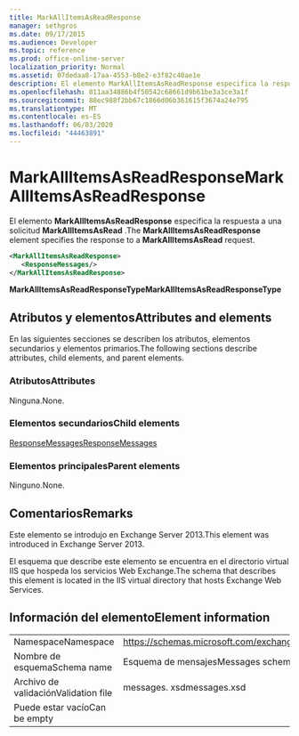 ```yaml
---
title: MarkAllItemsAsReadResponse
manager: sethgros
ms.date: 09/17/2015
ms.audience: Developer
ms.topic: reference
ms.prod: office-online-server
localization_priority: Normal
ms.assetid: 07dedaa8-17aa-4553-b8e2-e3f82c40ae1e
description: El elemento MarkAllItemsAsReadResponse especifica la respuesta a una solicitud MarkAllItemsAsRead.
ms.openlocfilehash: 011aa34886b4f50542c68661d9b61be3a3ce3a1f
ms.sourcegitcommit: 88ec988f2bb67c1866d06b361615f3674a24e795
ms.translationtype: MT
ms.contentlocale: es-ES
ms.lasthandoff: 06/03/2020
ms.locfileid: "44463891"
---
```

# <a name="markallitemsasreadresponse"></a><span data-ttu-id="c08e8-103">MarkAllItemsAsReadResponse</span><span class="sxs-lookup"><span data-stu-id="c08e8-103">MarkAllItemsAsReadResponse</span></span>

<span data-ttu-id="c08e8-104">El elemento **MarkAllItemsAsReadResponse** especifica la respuesta a una solicitud **MarkAllItemsAsRead** .</span><span class="sxs-lookup"><span data-stu-id="c08e8-104">The **MarkAllItemsAsReadResponse** element specifies the response to a **MarkAllItemsAsRead** request.</span></span> 
  
```XML
<MarkAllItemsAsReadResponse>
   <ResponseMessages/>
</MarkAllItemsAsReadResponse>
```

 <span data-ttu-id="c08e8-105">**MarkAllItemsAsReadResponseType**</span><span class="sxs-lookup"><span data-stu-id="c08e8-105">**MarkAllItemsAsReadResponseType**</span></span>
## <a name="attributes-and-elements"></a><span data-ttu-id="c08e8-106">Atributos y elementos</span><span class="sxs-lookup"><span data-stu-id="c08e8-106">Attributes and elements</span></span>

<span data-ttu-id="c08e8-107">En las siguientes secciones se describen los atributos, elementos secundarios y elementos primarios.</span><span class="sxs-lookup"><span data-stu-id="c08e8-107">The following sections describe attributes, child elements, and parent elements.</span></span>
  
### <a name="attributes"></a><span data-ttu-id="c08e8-108">Atributos</span><span class="sxs-lookup"><span data-stu-id="c08e8-108">Attributes</span></span>

<span data-ttu-id="c08e8-109">Ninguna.</span><span class="sxs-lookup"><span data-stu-id="c08e8-109">None.</span></span>
  
### <a name="child-elements"></a><span data-ttu-id="c08e8-110">Elementos secundarios</span><span class="sxs-lookup"><span data-stu-id="c08e8-110">Child elements</span></span>

[<span data-ttu-id="c08e8-111">ResponseMessages</span><span class="sxs-lookup"><span data-stu-id="c08e8-111">ResponseMessages</span></span>](responsemessages.md)
  
### <a name="parent-elements"></a><span data-ttu-id="c08e8-112">Elementos principales</span><span class="sxs-lookup"><span data-stu-id="c08e8-112">Parent elements</span></span>

<span data-ttu-id="c08e8-113">Ninguno.</span><span class="sxs-lookup"><span data-stu-id="c08e8-113">None.</span></span>
  
## <a name="remarks"></a><span data-ttu-id="c08e8-114">Comentarios</span><span class="sxs-lookup"><span data-stu-id="c08e8-114">Remarks</span></span>

<span data-ttu-id="c08e8-115">Este elemento se introdujo en Exchange Server 2013.</span><span class="sxs-lookup"><span data-stu-id="c08e8-115">This element was introduced in Exchange Server 2013.</span></span>
  
<span data-ttu-id="c08e8-116">El esquema que describe este elemento se encuentra en el directorio virtual IIS que hospeda los servicios Web Exchange.</span><span class="sxs-lookup"><span data-stu-id="c08e8-116">The schema that describes this element is located in the IIS virtual directory that hosts Exchange Web Services.</span></span>
  
## <a name="element-information"></a><span data-ttu-id="c08e8-117">Información del elemento</span><span class="sxs-lookup"><span data-stu-id="c08e8-117">Element information</span></span>

|||
|:-----|:-----|
|<span data-ttu-id="c08e8-118">Namespace</span><span class="sxs-lookup"><span data-stu-id="c08e8-118">Namespace</span></span>  <br/> |https://schemas.microsoft.com/exchange/services/2006/messages  <br/> |
|<span data-ttu-id="c08e8-119">Nombre de esquema</span><span class="sxs-lookup"><span data-stu-id="c08e8-119">Schema name</span></span>  <br/> |<span data-ttu-id="c08e8-120">Esquema de mensajes</span><span class="sxs-lookup"><span data-stu-id="c08e8-120">Messages schema</span></span>  <br/> |
|<span data-ttu-id="c08e8-121">Archivo de validación</span><span class="sxs-lookup"><span data-stu-id="c08e8-121">Validation file</span></span>  <br/> |<span data-ttu-id="c08e8-122">messages. xsd</span><span class="sxs-lookup"><span data-stu-id="c08e8-122">messages.xsd</span></span>  <br/> |
|<span data-ttu-id="c08e8-123">Puede estar vacío</span><span class="sxs-lookup"><span data-stu-id="c08e8-123">Can be empty</span></span>  <br/> ||
   

